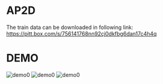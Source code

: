 # AP2D
The train data can be downloaded in following link:
https://pitt.box.com/s/756141768nn92cj0dkfbg6dan17c4h4q


# DEMO
![demo0](https://github.com/laski007/AP2D/tree/master/UAV_detection/result/demo0.gif)
![demo0](https://github.com/laski007/AP2D/tree/master/UAV_detection/result/demo1.gif)
![demo0](https://github.com/laski007/AP2D/tree/master/UAV_detection/result/demo2.gif)
